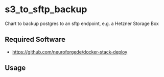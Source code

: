 # s3_to_sftp_backup

Chart to backup postgres to an sftp endpoint, e.g. a Hetzner Storage Box

## Required Software

- https://github.com/neuroforgede/docker-stack-deploy

## Usage

